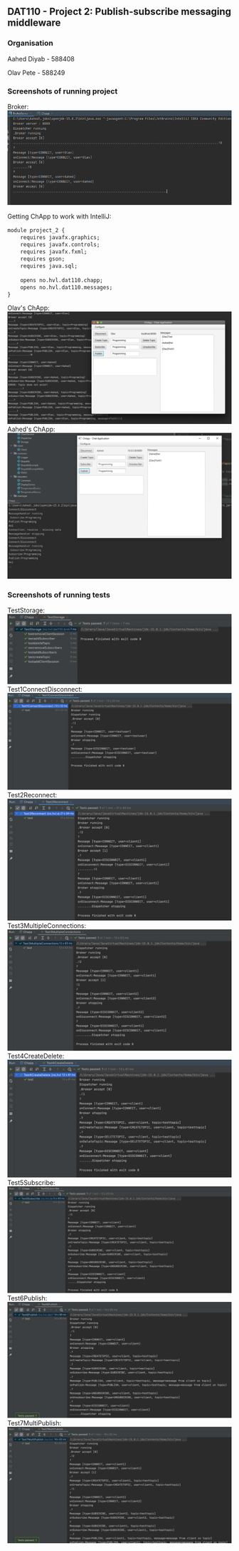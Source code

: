 ## DAT110 - Project 2: Publish-subscribe messaging middleware

### Organisation

Aahed Diyab - 588408

Olav Pete - 588249

### Screenshots of running project

Broker:
![](assets/Broker.png)

Getting ChApp to work with IntelliJ:
```
module project_2 {
    requires javafx.graphics;
    requires javafx.controls;
    requires javafx.fxml;
    requires gson;
    requires java.sql;

    opens no.hvl.dat110.chapp;
    opens no.hvl.dat110.messages;
}
```

Olav's ChApp:
![](assets/Olav_Connection.png)
Aahed's ChApp:
![](assets/Aahed_Connection.png)

### Screenshots of running tests

TestStorage:
![](assets/TestStorage.png)
Test1ConnectDisconnect:
![](assets/Test1ConnectDisconnect.png)
Test2Reconnect:
![](assets/Test2Reconnect.png)
Test3MultipleConnections:
![](assets/Test3MultipleConnections.png)
Test4CreateDelete:
![](assets/Test4CreateDelete.png)
Test5Subscribe:
![](assets/Test5Subscribe.png)
Test6Publish:
![](assets/Test6Publish.png)
Test7MultiPublish:
![](assets/Test7MultiPublish.png)


